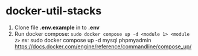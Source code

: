 # docker-util-stacks

1.  Clone file **.env.example** in to **.env**
2.  Run docker compose:
    `sudo docker compose up -d <module 1> <module 2>`
    *ex:* sudo docker compose up -d mysql phpmyadmin
    https://docs.docker.com/engine/reference/commandline/compose_up/